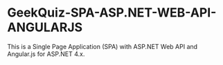 # GeekQuiz-SPA-ASP.NET-WEB-API-ANGULARJS
This is a Single Page Application (SPA) with ASP.NET Web API and Angular.js for ASP.NET 4.x.
